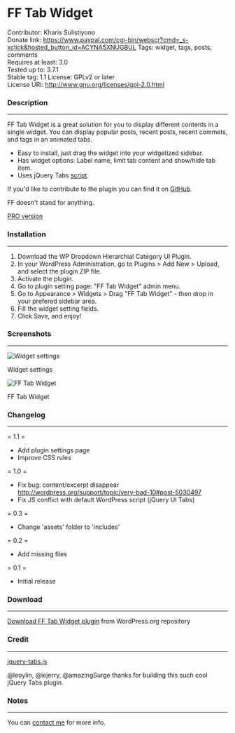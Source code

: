 FF Tab Widget
=============

Contributor: Kharis Sulistiyono  
Donate link: https://www.paypal.com/cgi-bin/webscr?cmd=_s-xclick&hosted_button_id=ACYNA5XNUGBUL
Tags: widget, tags, posts, comments   
Requires at least: 3.0  
Tested up to: 3.7.1  
Stable tag: 1.1 
License: GPLv2 or later  
License URI: http://www.gnu.org/licenses/gpl-2.0.html

### Description
---


FF Tab Widget is a great solution for you to display different contents in a single widget. You can display popular posts, recent posts, recent commets, and tags in an animated tabs.

* Easy to install, just drag the widget into your widgetized sidebar.
* Has widget options: Label name, limit tab content and show/hide tab item.
* Uses jQuery Tabs <a href="https://github.com/amazingSurge/jquery-tabs" target="_blank">script</a>.

If you'd like to contribute to the plugin you can find it on <a href="http://github.com/kharissulistiyo/FF-Tab-Widget" target="_blank">GitHub</a>.

FF doesn't stand for anything. 

<a href="http://www.kharissulistiyono.com/ff-tab-widget-pro/" target="_blank">PRO version</a>

### Installation
---

1. Download the WP Dropdown Hierarchial Category UI Plugin.
2. In your WordPress Administration, go to Plugins > Add New > Upload, and select the plugin ZIP file.
3. Activate the plugin.
5. Go to plugin setting page: "FF Tab Widget" admin menu.
5. Go to Appearance > Widgets > Drag "FF Tab Widget" - then drop in your prefered sidebar area.
6. Fill the widget setting fields.
7. Click Save, and enjoy!

### Screenshots
---

<img src="https://raw.github.com/kharissulistiyo/FF-Tab-Widget/master/screenshot-1.png" alt="Widget settings" />
<p>Widget settings</p>

<img src="https://raw.github.com/kharissulistiyo/FF-Tab-Widget/master/screenshot-2.png" alt="FF Tab Widget" />
<p>FF Tab Widget</p>


### Changelog
---

= 1.1 =
* Add plugin settings page
* Improve CSS rules

= 1.0 =
* Fix bug: content/excerpt disappear http://wordpress.org/support/topic/very-bad-10#post-5030497
* Fix JS conflict with default WordPress script (jQuery UI Tabs)

= 0.3 = 
* Change 'assets' folder to 'includes'

= 0.2 =
* Add missing files

= 0.1 =
* Initial release


### Download
---

<a href="http://wordpress.org/plugins/ff-tab-widget/" target="_blank">Download FF Tab Widget plugin</a> from WordPress.org repository


### Credit
---

<a href="https://github.com/amazingSurge/jquery-tabs" target="_blank">jquery-tabs.js</a> 

<p>@leoylin, @iejerry, @amazingSurge thanks for building this such cool jQuery Tabs plugin.</p>

### Notes
---

You can <a href="mailto:kharisblank@gmail.com" target="_blank">contact me</a> for more info.